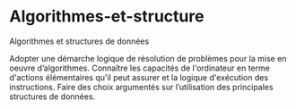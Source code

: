 # Algorithmes-et-structure
Algorithmes et structures de données


Adopter une démarche logique de résolution de problèmes pour la mise en oeuvre d’algorithmes. Connaître les capacités de l'ordinateur en terme d'actions élémentaires qu'il peut assurer et la logique d'exécution des instructions. Faire des choix argumentés sur l’utilisation des principales structures de données.
